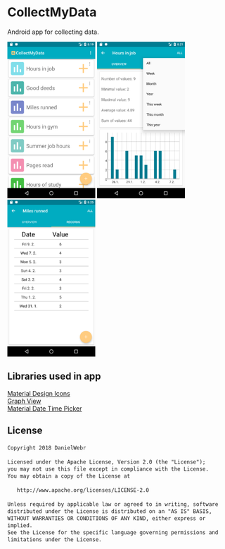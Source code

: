 # CollectMyData
Android app for collecting data.

<img src="https://github.com/DanielWebr/CollectMyData/blob/master/screenshots/Screenshot2.png" width="200" margin="8dp" /> <img src="https://github.com/DanielWebr/CollectMyData/blob/master/screenshots/Screenshot3.png" width="200" /> <img src="https://github.com/DanielWebr/CollectMyData/blob/master/screenshots/Screenshot4.png" width="200" />

## Libraries used in app
<a href="https://materialdesignicons.com/">Material Design Icons<a/><br>
<a href="http://www.android-graphview.org/">Graph View<a/><br>
<a href="https://github.com/wdullaer/MaterialDateTimePicker">Material Date Time Picker<a/><br>

## License

    Copyright 2018 DanielWebr

    Licensed under the Apache License, Version 2.0 (the "License");
    you may not use this file except in compliance with the License.
    You may obtain a copy of the License at

       http://www.apache.org/licenses/LICENSE-2.0

    Unless required by applicable law or agreed to in writing, software
    distributed under the License is distributed on an "AS IS" BASIS,
    WITHOUT WARRANTIES OR CONDITIONS OF ANY KIND, either express or implied.
    See the License for the specific language governing permissions and
    limitations under the License.
